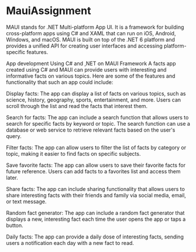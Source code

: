 # MauiAssignment
MAUI stands for .NET Multi-platform App UI. It is a framework for building cross-platform apps using C# and XAML that can run on iOS, Android, Windows, and macOS. MAUI is built on top of the .NET 6 platform and provides a unified API for creating user interfaces and accessing platform-specific features.

App development Using C# and ,NET on MAUI Framework
A facts app created using C# and MAUI can provide users with interesting and informative facts on various topics. Here are some of the features and functionality that such an app could include:

Display facts: The app can display a list of facts on various topics, such as science, history, geography, sports, entertainment, and more. Users can scroll through the list and read the facts that interest them.

Search for facts: The app can include a search function that allows users to search for specific facts by keyword or topic. The search function can use a database or web service to retrieve relevant facts based on the user's query.

Filter facts: The app can allow users to filter the list of facts by category or topic, making it easier to find facts on specific subjects.

Save favorite facts: The app can allow users to save their favorite facts for future reference. Users can add facts to a favorites list and access them later.

Share facts: The app can include sharing functionality that allows users to share interesting facts with their friends and family via social media, email, or text message.

Random fact generator: The app can include a random fact generator that displays a new, interesting fact each time the user opens the app or taps a button.

Daily facts: The app can provide a daily dose of interesting facts, sending users a notification each day with a new fact to read.
